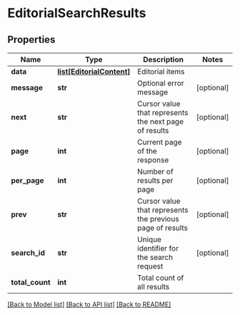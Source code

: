 # EditorialSearchResults

## Properties
Name | Type | Description | Notes
------------ | ------------- | ------------- | -------------
**data** | [**list[EditorialContent]**](EditorialContent.md) | Editorial items | 
**message** | **str** | Optional error message | [optional] 
**next** | **str** | Cursor value that represents the next page of results | [optional] 
**page** | **int** | Current page of the response | [optional] 
**per_page** | **int** | Number of results per page | [optional] 
**prev** | **str** | Cursor value that represents the previous page of results | [optional] 
**search_id** | **str** | Unique identifier for the search request | [optional] 
**total_count** | **int** | Total count of all results | 

[[Back to Model list]](../README.md#documentation-for-models) [[Back to API list]](../README.md#documentation-for-api-endpoints) [[Back to README]](../README.md)


